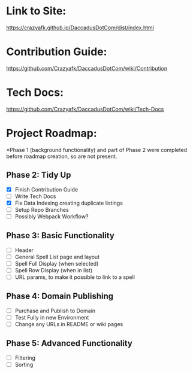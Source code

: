 # Link to Site:
https://crazyafk.github.io/DaccadusDotCom/dist/index.html

# Contribution Guide:
https://github.com/Crazyafk/DaccadusDotCom/wiki/Contribution

# Tech Docs:
https://github.com/Crazyafk/DaccadusDotCom/wiki/Tech-Docs

# Project Roadmap:
*Phase 1 (background functionality) and part of Phase 2 were completed before roadmap creation, so are not present.

## Phase 2: Tidy Up
- [x] Finish Contribution Guide
- [ ] Write Tech Docs
- [x] Fix Data Indexing creating duplicate listings
- [ ] Setup Repo Branches
- [ ] Possibly Webpack Workflow?

## Phase 3: Basic Functionality
- [ ] Header
- [ ] General Spell List page and layout
- [ ] Spell Full Display (when selected)
- [ ] Spell Row Display (when in list)
- [ ] URL params, to make it possible to link to a spell

## Phase 4: Domain Publishing
- [ ] Purchase and Publish to Domain
- [ ] Test Fully in new Environment
- [ ] Change any URLs in README or wiki pages

## Phase 5: Advanced Functionality
- [ ] Filtering
- [ ] Sorting
